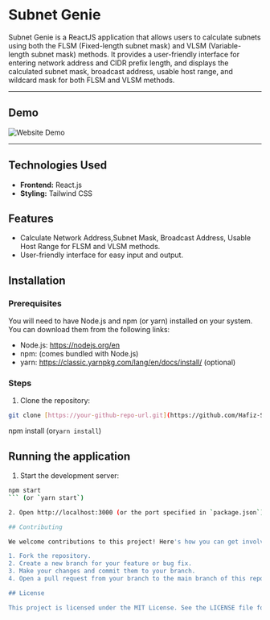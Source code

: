 # Subnet Genie

Subnet Genie is a ReactJS application that allows users to calculate subnets using both the FLSM (Fixed-length subnet mask) and VLSM (Variable-length subnet mask) methods. It provides a user-friendly interface for entering network address and CIDR prefix length, and displays the calculated subnet mask, broadcast address, usable host range, and wildcard mask for both FLSM and VLSM methods.

---

## Demo

![Website Demo](https://i.postimg.cc/2y8NkDyX/webpage.png)

---

## Technologies Used

- **Frontend:** React.js
- **Styling:** Tailwind CSS

## Features

- Calculate Network Address,Subnet Mask, Broadcast Address, Usable Host Range for FLSM and VLSM methods.
- User-friendly interface for easy input and output.

## Installation

### Prerequisites

You will need to have Node.js and npm (or yarn) installed on your system. You can download them from the following links:

- Node.js: https://nodejs.org/en
- npm: (comes bundled with Node.js)
- yarn: https://classic.yarnpkg.com/lang/en/docs/install/ (optional)

### Steps

1. Clone the repository:

```bash
git clone [https://your-github-repo-url.git](https://github.com/Hafiz-Sakib/Subnet-Genie.git)
```

npm install
(or`yarn install`)

## Running the application

1. Start the development server:

````bash
npm start
``` (or `yarn start`)

2. Open http://localhost:3000 (or the port specified in `package.json`) in your web browser to view the application.

## Contributing

We welcome contributions to this project! Here's how you can get involved:

1. Fork the repository.
2. Create a new branch for your feature or bug fix.
3. Make your changes and commit them to your branch.
4. Open a pull request from your branch to the main branch of this repository.

## License

This project is licensed under the MIT License. See the LICENSE file for more details.
````
